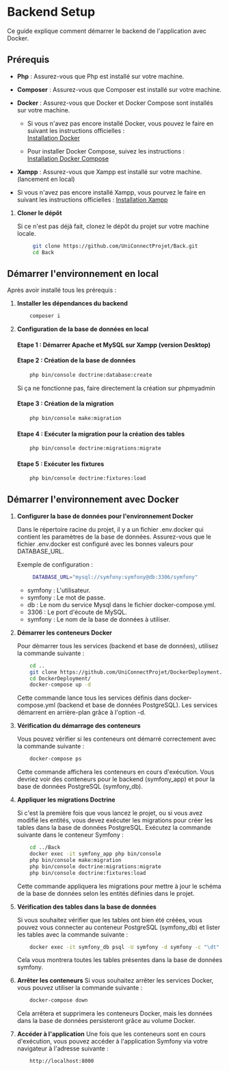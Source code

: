# Backend Setup

Ce guide explique comment démarrer le backend de l'application avec Docker.

## Prérequis

- **Php** : Assurez-vous que Php est installé sur votre machine.

- **Composer** : Assurez-vous que Composer est installé sur votre machine.

- **Docker** : Assurez-vous que Docker et Docker Compose sont installés sur votre machine.
  
  - Si vous n'avez pas encore installé Docker, vous pouvez le faire en suivant les instructions officielles :  
    [Installation Docker](https://docs.docker.com/get-docker/)

  - Pour installer Docker Compose, suivez les instructions :  
    [Installation Docker Compose](https://docs.docker.com/compose/install/)

- **Xampp** : Assurez-vous que Xampp est installé sur votre machine. (lancement en local)
 - Si vous n'avez pas encore installé Xampp, vous pourvez le faire en suivant les instructions officielles : 
    [Installation Xampp](https://www.apachefriends.org/fr/index.html)

1. **Cloner le dépôt**

   Si ce n'est pas déjà fait, clonez le dépôt du projet sur votre machine locale.

   ```bash
        git clone https://github.com/UniConnectProjet/Back.git
        cd Back
   ```

## Démarrer l'environnement en local 

Après avoir installé tous les prérequis :

1. **Installer les dépendances du backend**
    ```bash
        composer i
    ```

2. **Configuration de la base de données en local**

    #### Etape 1 : Démarrer Apache et MySQL sur Xampp (version Desktop)

    #### Etape 2 : Création de la base de données
    ```bash
        php bin/console doctrine:database:create
    ```
    Si ça ne fonctionne pas, faire directement la création sur phpmyadmin 

    #### Etape 3 : Création de la migration 
    ```bash
        php bin/console make:migration 
    ```

    #### Etape 4 : Exécuter la migration pour la création des tables 
    ```bash
        php bin/console doctrine:migrations:migrate 
    ```

    #### Etape 5 : Exécuter les fixtures 
    ```bash
        php bin/console doctrine:fixtures:load 
    ```


## Démarrer l'environnement avec Docker

1. **Configurer la base de données pour l'environnement Docker**

   Dans le répertoire racine du projet, il y a un fichier .env.docker qui contient les paramètres de la base de données. Assurez-vous que le fichier .env.docker est configuré avec les bonnes valeurs pour DATABASE_URL.

   Exemple de configuration :
   ```bash
        DATABASE_URL="mysql://symfony:symfony@db:3306/symfony"
   ```
   - symfony : L'utilisateur.
   - symfony : Le mot de passe.
   - db : Le nom du service Mysql dans le fichier docker-compose.yml.
   - 3306 : Le port d'écoute de MySQL.
   - symfony : Le nom de la base de données à utiliser.

2. **Démarrer les conteneurs Docker**

    Pour démarrer tous les services (backend et base de données), utilisez la commande suivante :
    ```bash
        cd ..
        git clone https://github.com/UniConnectProjet/DockerDeployment.git
        cd DockerDeployment/
        docker-compose up -d
    ``` 
    Cette commande lance tous les services définis dans docker-compose.yml (backend et base de données PostgreSQL). Les services démarrent en arrière-plan grâce à l'option -d.

3. **Vérification du démarrage des conteneurs**

    Vous pouvez vérifier si les conteneurs ont démarré correctement avec la commande suivante :

    ```bash
        docker-compose ps
    ```
    Cette commande affichera les conteneurs en cours d'exécution. Vous devriez voir des conteneurs pour le backend (symfony_app) et pour la base de données PostgreSQL (symfony_db).

4. **Appliquer les migrations Doctrine**

    Si c'est la première fois que vous lancez le projet, ou si vous avez modifié les entités, vous devez exécuter les migrations pour créer les tables dans la base de données PostgreSQL.
    Exécutez la commande suivante dans le conteneur Symfony :

    ```bash
        cd ../Back
        docker exec -it symfony_app php bin/console
        php bin/console make:migration
        php bin/console doctrine:migrations:migrate
        php bin/console doctrine:fixtures:load
    ```
    Cette commande appliquera les migrations pour mettre à jour le schéma de la base de données selon les entités définies dans le projet.

5. **Vérification des tables dans la base de données**

    Si vous souhaitez vérifier que les tables ont bien été créées, vous pouvez vous connecter au conteneur PostgreSQL (symfony_db) et lister les tables avec la commande suivante :

    ```bash
        docker exec -it symfony_db psql -U symfony -d symfony -c "\dt"
    ```
    Cela vous montrera toutes les tables présentes dans la base de données symfony.

6. **Arrêter les conteneurs**
    Si vous souhaitez arrêter les services Docker, vous pouvez utiliser la commande suivante :

    ```bash
        docker-compose down
    ```
    Cela arrêtera et supprimera les conteneurs Docker, mais les données dans la base de données persisteront grâce au volume Docker.

7. **Accéder à l'application**
    Une fois que les conteneurs sont en cours d'exécution, vous pouvez accéder à l'application Symfony via votre navigateur à l'adresse suivante :

    ```arduino
        http://localhost:8000
    ```
